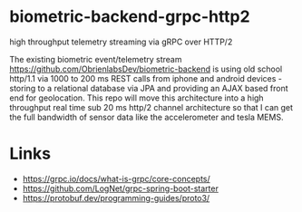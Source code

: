 # biometric-backend-grpc-http2
high throughput telemetry streaming via gRPC over HTTP/2

The existing biometric event/telemetry stream https://github.com/ObrienlabsDev/biometric-backend is using old school http/1.1 via 1000 to 200 ms REST calls from iphone and android devices - storing to a relational database via JPA and providing an AJAX based front end for geolocation.  This repo will move this architecture into a high throughput real time sub 20 ms http/2 channel architecture so that I can get the full bandwidth of sensor data like the accelerometer and tesla MEMS.

# Links
- https://grpc.io/docs/what-is-grpc/core-concepts/
- https://github.com/LogNet/grpc-spring-boot-starter
- https://protobuf.dev/programming-guides/proto3/
